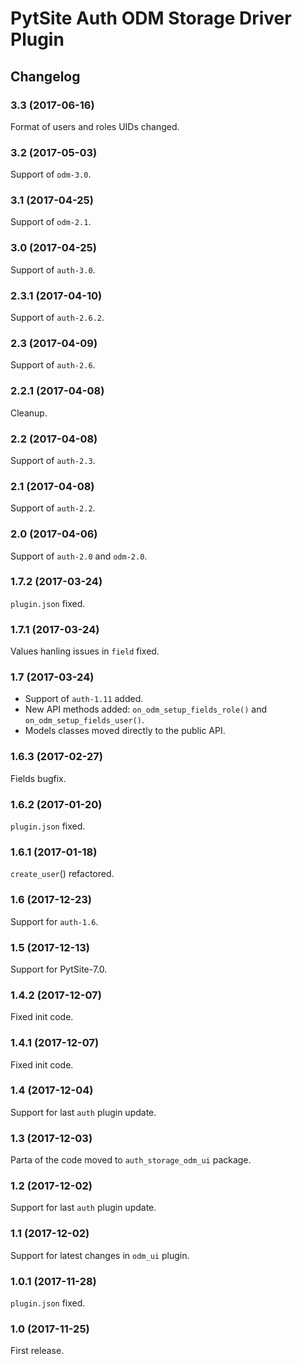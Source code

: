 # PytSite Auth ODM Storage Driver Plugin


## Changelog


### 3.3 (2017-06-16)

Format of users and roles UIDs changed.


### 3.2 (2017-05-03)

Support of `odm-3.0`.


### 3.1 (2017-04-25)

Support of `odm-2.1`.


### 3.0 (2017-04-25)

Support of `auth-3.0`.


### 2.3.1 (2017-04-10)

Support of `auth-2.6.2`.


### 2.3 (2017-04-09)

Support of `auth-2.6`.


### 2.2.1 (2017-04-08)

Cleanup.


### 2.2 (2017-04-08)

Support of `auth-2.3`.


### 2.1 (2017-04-08)

Support of `auth-2.2`.


### 2.0 (2017-04-06)

Support of `auth-2.0` and `odm-2.0`.


### 1.7.2 (2017-03-24)

`plugin.json` fixed.


### 1.7.1 (2017-03-24)

Values hanling issues in `field` fixed.


### 1.7 (2017-03-24)

- Support of `auth-1.11` added.
- New API methods added: `on_odm_setup_fields_role()` and
  `on_odm_setup_fields_user()`.
- Models classes moved directly to the public API.


### 1.6.3 (2017-02-27)

Fields bugfix.


### 1.6.2 (2017-01-20)

`plugin.json` fixed.


### 1.6.1 (2017-01-18)

`create_user`() refactored.


### 1.6 (2017-12-23)

Support for `auth-1.6`.


### 1.5 (2017-12-13)

Support for PytSite-7.0.


### 1.4.2 (2017-12-07)

Fixed init code.


### 1.4.1 (2017-12-07)

Fixed init code.


### 1.4 (2017-12-04)

Support for last `auth` plugin update.


### 1.3 (2017-12-03)

Parta of the code moved to `auth_storage_odm_ui` package.


### 1.2 (2017-12-02)

Support for last `auth` plugin update.


### 1.1 (2017-12-02)

Support for latest changes in `odm_ui` plugin.


### 1.0.1 (2017-11-28)

`plugin.json` fixed.


### 1.0 (2017-11-25)

First release.
